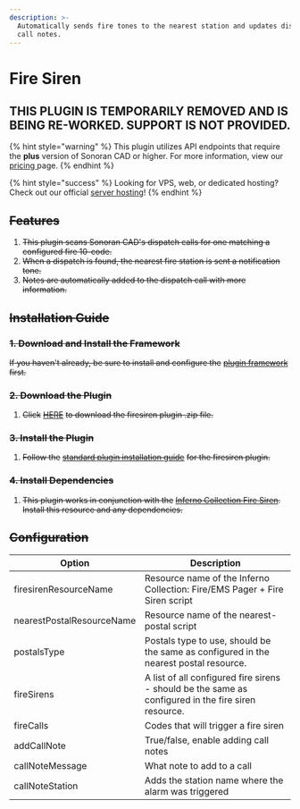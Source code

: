 ```yaml
---
description: >-
  Automatically sends fire tones to the nearest station and updates dispatch
  call notes.
---
```


# Fire Siren

## THIS PLUGIN IS TEMPORARILY REMOVED AND IS BEING RE-WORKED. SUPPORT IS NOT PROVIDED.

{% hint style="warning" %}
This plugin utilizes API endpoints that require the **plus** version of Sonoran CAD or higher. For more information, view our [pricing ](../../pricing/faq/)page.
{% endhint %}

{% hint style="success" %}
Looking for VPS, web, or dedicated hosting? Check out our official [server hosting](../../other-products/server-hosting.md)!
{% endhint %}

## ~~Features~~

1. ~~This plugin scans Sonoran CAD's dispatch calls for one matching a configured fire 10-code.~~
2. ~~When a dispatch is found, the nearest fire station is sent a notification tone.~~
3. ~~Notes are automatically added to the dispatch call with more information.~~

## ~~Installation **Guide**~~

### ~~1. Download and Install the Framework~~

~~If you haven't already, be sure to install and configure the~~ [~~plugin framework~~](../../integration-plugins/integration-plugins/framework-installation.md) ~~first.~~

### ~~2. Download the Plugin~~

1. ~~Click~~ [~~HERE~~](https://github.com/Sonoran-Software/firesiren/releases) ~~to download the firesiren plugin .zip file.~~

### ~~3. Install the Plugin~~

1. ~~Follow the~~ [~~standard plugin installation guide~~](../../integration-plugins/integration-plugins/plugin-installation/) ~~for the firesiren plugin.~~

### ~~4. Install Dependencies~~

1. ~~This plugin works in conjunction with the~~ [~~Inferno Collection Fire Siren~~](https://github.com/inferno-collection/Fire-EMS-Pager/releases)~~. Install this resource and any dependencies.~~

## ~~Configuration~~

| Option                    | Description                                                                                         |
| ------------------------- | --------------------------------------------------------------------------------------------------- |
| firesirenResourceName     | Resource name of the Inferno Collection: Fire/EMS Pager + Fire Siren script                         |
| nearestPostalResourceName | Resource name of the nearest-postal script                                                          |
| postalsType               | Postals type to use, should be the same as configured in the nearest postal resource.               |
| fireSirens                | A list of all configured fire sirens - should be the same as configured in the fire siren resource. |
| fireCalls                 | Codes that will trigger a fire siren                                                                |
| addCallNote               | True/false, enable adding call notes                                                                |
| callNoteMessage           | What note to add to a call                                                                          |
| callNoteStation           | Adds the station name where the alarm was triggered                                                 |
